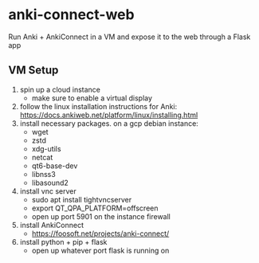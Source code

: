 # anki-connect-web
Run Anki + AnkiConnect in a VM and expose it to the web through a Flask app

## VM Setup

1. spin up a cloud instance
    - make sure to enable a virtual display
2. follow the linux installation instructions for Anki: https://docs.ankiweb.net/platform/linux/installing.html
2. install necessary packages. on a gcp debian instance:
    - wget
    - zstd
    - xdg-utils
    - netcat
    - qt6-base-dev
    - libnss3
    - libasound2
3. install vnc server
    - sudo apt install tightvncserver
    - export QT_QPA_PLATFORM=offscreen 
    - open up port 5901 on the instance firewall
4. install AnkiConnect
    - https://foosoft.net/projects/anki-connect/
5. install python + pip + flask
    - open up whatever port flask is running on
